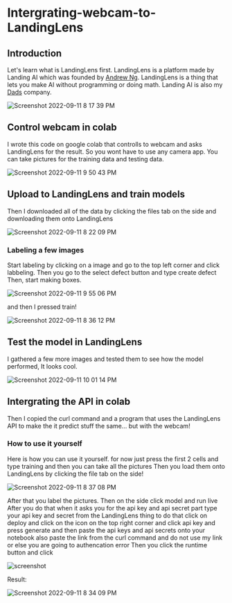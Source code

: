 # Intergrating-webcam-to-LandingLens

## Introduction
Let's learn what is LandingLens first.
LandingLens is a platform made by Landing AI which was founded by [Andrew Ng](https://www.andrewng.org/).
LandingLens is a thing that lets you make AI without programming or doing math.
Landing AI is also my [Dads](https://www.linkedin.com/in/kaiyangtw/) company.

![Screenshot 2022-09-11 8 17 39 PM](https://user-images.githubusercontent.com/69127002/189567699-e9256993-dab0-41bd-8e9c-b939298b7b5e.png)

## Control webcam in colab

I wrote this code on google colab that controlls to webcam and asks LandingLens for the result.
So you wont have to use any camera app.
You can take pictures for the training data and testing data.

![Screenshot 2022-09-11 9 50 43 PM](https://user-images.githubusercontent.com/69127002/189576244-145d4166-de20-43e9-b46d-00263c53689e.png)

## Upload to LandingLens and train models

Then I downloaded all of the data by clicking the files tab on the side and downloading them onto LandingLens

![Screenshot 2022-09-11 8 22 09 PM](https://user-images.githubusercontent.com/69127002/189568104-8c3dcc8e-a0bf-4715-a049-7dae96fcbc15.png)

### Labeling a few images

Start labeling by clicking on a image and go to the top left corner and click labbeling. Then you go to the select defect button and type create defect
Then, start making boxes.

![Screenshot 2022-09-11 9 55 06 PM](https://user-images.githubusercontent.com/69127002/189576989-de421114-96c5-4ff0-97b9-694d6c4899bf.png)

and then I pressed train!

![Screenshot 2022-09-11 8 36 12 PM](https://user-images.githubusercontent.com/69127002/189569366-c669b8ed-defa-48b2-ae70-481d402220f5.png)

## Test the model in LandingLens

I gathered a few more images and tested them to see how the model performed, It looks cool.

![Screenshot 2022-09-11 10 01 14 PM](https://user-images.githubusercontent.com/69127002/189577320-8cb66866-46ad-4a7a-91be-d16dc5af25b3.png)

## Intergrating the API in colab

Then I copied the curl command and a program that uses the LandingLens API to make the it predict stuff the same...  but with the webcam!

### How to use it yourself
Here is how you can use it yourself.
for now just press the first 2 cells and type training
and then you can take all the pictures
Then you load them onto LandingLens by clicking the file tab on the side!

![Screenshot 2022-09-11 8 37 08 PM](https://user-images.githubusercontent.com/69127002/189569467-f9069b28-339f-41a7-8101-c4635313db3b.png)

After that you label the pictures.
Then on the side click model and run live
After you do that
when it asks you for the api key and api secret part type your api key and secret from the LandingLens thing
to do that click on deploy and click on the icon on the top right corner
and click api key and press generate and then paste the api keys and api secrets onto your notebook
also paste the link from the curl command and do not use my link or else you are going to authencation error
Then you click the runtime button and click 

![screenshot](https://user-images.githubusercontent.com/69127002/189499541-83974ec7-9178-40be-8789-d36b9c981866.png)

Result:

![Screenshot 2022-09-11 8 34 09 PM](https://user-images.githubusercontent.com/69127002/189577666-832e996a-55f3-42d6-a805-b40f9c8aa5d2.png)
